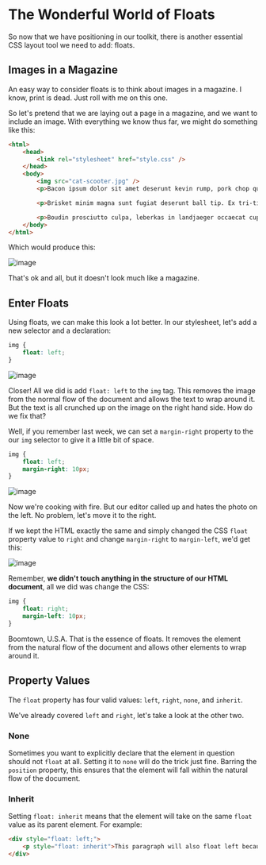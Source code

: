 # The Wonderful World of Floats

So now that we have positioning in our toolkit, there is another essential CSS layout tool we need to add: floats.

## Images in a Magazine

An easy way to consider floats is to think about images in a magazine. I know, print is dead. Just roll with me on this one.

So let's pretend that we are laying out a page in a magazine, and we want to include an image. With everything we know thus far, we might do something like this:

```html
<html>
	<head>
		<link rel="stylesheet" href="style.css" />
	</head>
	<body>
		<img src="cat-scooter.jpg" />
		<p>Bacon ipsum dolor sit amet deserunt kevin rump, pork chop qui in commodo consequat eu. Pig hamburger flank shank, in enim shankle. In meatloaf salami, do tenderloin et in leberkas pastrami pork belly elit. Nisi chuck brisket anim.</p>

		<p>Brisket minim magna sunt fugiat deserunt ball tip. Ex tri-tip tenderloin, turducken biltong anim cow shankle swine nulla. Pork short ribs doner pariatur, et irure incididunt turducken spare ribs do excepteur ea swine. Tempor fugiat tail drumstick meatball, cupidatat bacon adipisicing biltong enim. Short ribs frankfurter labore enim pig sunt ribeye flank leberkas eu dolor ullamco. Eiusmod minim kevin nulla filet mignon t-bone.</p>

		<p>Boudin prosciutto culpa, leberkas in landjaeger occaecat cupidatat meatball irure. Salami velit strip steak, occaecat ad sirloin sed chicken. Ea tri-tip magna ut shankle consequat meatloaf laborum jerky voluptate. Porchetta et id qui venison sirloin short ribs sed non shank reprehenderit minim ut pastrami.</p>
	</body>
</html>
```

Which would produce this:

![image](http://i.imgur.com/iRtNxmk.png)

That's ok and all, but it doesn't look much like a magazine.

## Enter Floats

Using floats, we can make this look a lot better. In our stylesheet, let's add a new selector and a declaration:

```css
img {
	float: left;
}
```

![image](http://i.imgur.com/2ewd1kn.png)

Closer! All we did is add `float: left` to the `img` tag. This removes the image from the normal flow of the document and allows the text to wrap around it. But the text is all crunched up on the image on the right hand side. How do we fix that?

Well, if you remember last week, we can set a `margin-right` property to the our `img` selector to give it a little bit of space.

```css
img {
	float: left;
	margin-right: 10px;
}
```

![image](http://i.imgur.com/FAWlqEV.png)

Now we're cooking with fire. But our editor called up and hates the photo on the left. No problem, let's move it to the right. 

If we kept the HTML exactly the same and simply changed the CSS `float` property value to `right` and change `margin-right` to `margin-left`, we'd get this:

![image](http://i.imgur.com/hB18MXO.png)

Remember, **we didn't touch anything in the structure of our HTML document**, all we did was change the CSS:

```css
img {
	float: right;
	margin-left: 10px;
}
```

Boomtown, U.S.A. That is the essence of floats. It removes the element from the natural flow of the document and allows other elements to wrap around it.

## Property Values

The `float` property has four valid values: `left`, `right`, `none`, and `inherit`.

We've already covered `left` and `right`, let's take a look at the other two.

### None

Sometimes you want to explicitly declare that the element in question should not `float` at all. Setting it to `none` will do the trick just fine. Barring the `position` property, this ensures that the element will fall within the natural flow of the document.

### Inherit

Setting `float: inherit` means that the element will take on the same `float` value as its parent element. For example:

```html
<div style="float: left;">
	<p style="float: inherit">This paragraph will also float left because the parent div floats left.</p>
</div>
```